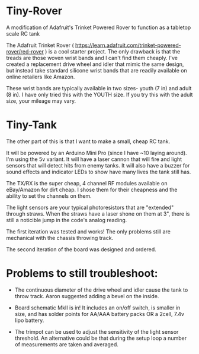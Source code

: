 # Tiny-Rover
A modification of Adafruit's  Trinket Powered Rover to function as a tabletop scale RC tank

The Adafruit Trinket Rover ( https://learn.adafruit.com/trinket-powered-rover/red-rover ) is a cool starter project. The only drawback is that the treads are those woven wrist bands and I can't find them cheaply. I've created a replacement drive wheel and idler that mimic the same design, but instead take standard silicone wrist bands that are readily available on online retailers like Amazon.

These wrist bands are typically available in two sizes- youth (7 in) and adult (8 in). I have only tried this with the YOUTH size. If you try this with the adult size, your mileage may vary.


# Tiny-Tank

The other part of this is that I want to make a small, cheap RC tank. 

It will be powered by an Arduino Mini Pro (since I have ~10 laying around). I'm using the 5v variant. It will have a laser cannon that will fire and light sensors that will detect hits from enemy tanks. It will also have a buzzer for sound effects and indicator LEDs to show have many lives the tank still has.

The TX/RX is the super cheap, 4 channel RF modules available on eBay/Amazon for dirt cheap. I shose them for their cheapness and the ability to set the channels on them.

The light sensors are your typical photoresistors that are "extended" through straws. When the straws have a laser shone on them at 3", there is still a noticible jump in the code's analog reading.

The first iteration was tested and works! The only problems still are mechanical with the chassis throwing track.

The second iteration of the board was designed and ordered.

# Problems to still troubleshoot:

- The continuous diameter of the drive wheel and idler cause the tank to throw track. Aaron suggested adding a bevel on the inside.

- Board schematic MkII is in! It includes an on/off switch, is smaller in size, and has solder points for AA/AAA battery packs OR a 2cell, 7.4v lipo battery.

- The trimpot can be used to adjust the sensitivity of the light sensor threshold. An alternative could be that during the setup loop a number of measurements are taken and averaged.

